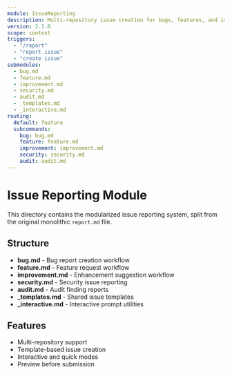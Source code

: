 ```yaml
---
module: IssueReporting
description: Multi-repository issue creation for bugs, features, and improvements
version: 2.1.0
scope: context
triggers:
  - "/report"
  - "report issue"
  - "create issue"
submodules:
  - bug.md
  - feature.md
  - improvement.md
  - security.md
  - audit.md
  - _templates.md
  - _interactive.md
routing:
  default: feature
  subcommands:
    bug: bug.md
    feature: feature.md
    improvement: improvement.md
    security: security.md
    audit: audit.md
---
```


# Issue Reporting Module

This directory contains the modularized issue reporting system, split from the original monolithic `report.md` file.

## Structure
- **bug.md** - Bug report creation workflow
- **feature.md** - Feature request workflow
- **improvement.md** - Enhancement suggestion workflow
- **security.md** - Security issue reporting
- **audit.md** - Audit finding reports
- **_templates.md** - Shared issue templates
- **_interactive.md** - Interactive prompt utilities

## Features
- Multi-repository support
- Template-based issue creation
- Interactive and quick modes
- Preview before submission
